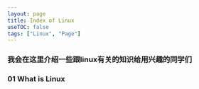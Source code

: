 ```yaml
---
layout: page
title: Index of Linux
useTOC: false
tags: ["Linux", "Page"]
---
```

<h3 class="toc_ignore">我会在这里介绍一些跟linux有关的知识给用兴趣的同学们</h3>

<div class="horizontal-grid-box">
    <div class="grid-page-card" onclick="window.location.href='{{ site.baseurl }}/2021/06/03/What-is-Linux.html'">
        <h3>01 What is Linux</h3>
    </div>
</div>